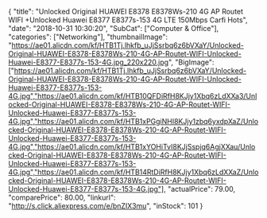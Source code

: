 {
	"title": "Unlocked Original HUAWEI E8378 E8378Ws-210  4G AP Routet WIFI +Unlocked Huawei E8377 E8377s-153 4G LTE 150Mbps Carfi Hots",
	"date": "2018-10-31 10:30:20",
	"SubCat": ["Computer & Office"],
	"categories": ["Networking"],
	"thumbnailImage": "https://ae01.alicdn.com/kf/HTB1Tj.lhkfb_uJjSsrbq6z6bVXaY/Unlocked-Original-HUAWEI-E8378-E8378Ws-210-4G-AP-Routet-WIFI-Unlocked-Huawei-E8377-E8377s-153-4G.jpg_220x220.jpg",
	"BigImage": ["https://ae01.alicdn.com/kf/HTB1Tj.lhkfb_uJjSsrbq6z6bVXaY/Unlocked-Original-HUAWEI-E8378-E8378Ws-210-4G-AP-Routet-WIFI-Unlocked-Huawei-E8377-E8377s-153-4G.jpg","https://ae01.alicdn.com/kf/HTB10QFDiRfH8KJjy1Xbq6zLdXXa3/Unlocked-Original-HUAWEI-E8378-E8378Ws-210-4G-AP-Routet-WIFI-Unlocked-Huawei-E8377-E8377s-153-4G.jpg","https://ae01.alicdn.com/kf/HTB1xPGgiNHI8KJjy1zbq6yxdpXaZ/Unlocked-Original-HUAWEI-E8378-E8378Ws-210-4G-AP-Routet-WIFI-Unlocked-Huawei-E8377-E8377s-153-4G.jpg","https://ae01.alicdn.com/kf/HTB1xYOHiTvI8KJjSspjq6AgjXXau/Unlocked-Original-HUAWEI-E8378-E8378Ws-210-4G-AP-Routet-WIFI-Unlocked-Huawei-E8377-E8377s-153-4G.jpg","https://ae01.alicdn.com/kf/HTB14RtDiRfH8KJjy1Xbq6zLdXXaZ/Unlocked-Original-HUAWEI-E8378-E8378Ws-210-4G-AP-Routet-WIFI-Unlocked-Huawei-E8377-E8377s-153-4G.jpg"],
	"actualPrice": 79.00,
	"comparePrice": 80.00,
	"linkurl": "http://s.click.aliexpress.com/e/bnZIX3mu",
	"inStock": 101
}
